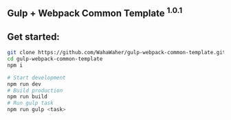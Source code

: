 Gulp + Webpack Common Template <sup>1.0.1</sup>
-------
## Get started:
```sh
git clone https://github.com/WahaWaher/gulp-webpack-common-template.git
cd gulp-webpack-common-template
npm i

# Start development
npm run dev
# Build production
npm run build
# Run gulp task
npm run gulp <task>
```